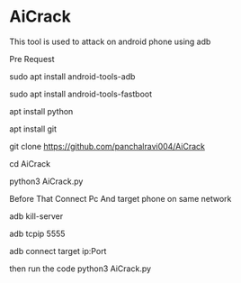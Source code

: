 # AiCrack
This tool is used to attack on android phone using adb 

Pre Request



sudo apt install android-tools-adb



sudo apt install android-tools-fastboot



apt install python



apt install git

git clone https://github.com/panchalravi004/AiCrack



cd AiCrack



python3 AiCrack.py


Before That Connect Pc And target phone on same network


adb kill-server


adb tcpip 5555

adb connect target ip:Port

  
  
then run the code python3 AiCrack.py
